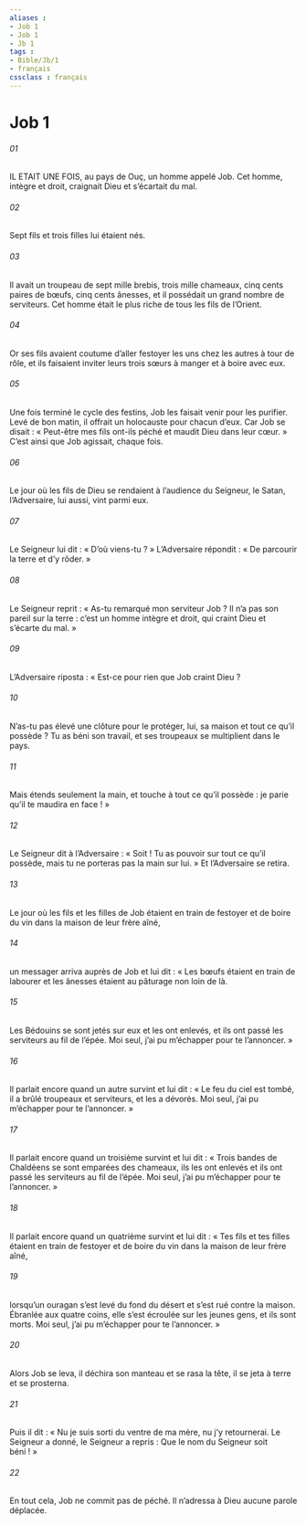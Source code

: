 ```yaml
---
aliases : 
- Job 1
- Job 1
- Jb 1
tags : 
- Bible/Jb/1
- français
cssclass : français
---
```


# Job 1

###### 01
IL ETAIT UNE FOIS, au pays de Ouç, un homme appelé Job. Cet homme, intègre et droit, craignait Dieu et s’écartait du mal.
###### 02
Sept fils et trois filles lui étaient nés.
###### 03
Il avait un troupeau de sept mille brebis, trois mille chameaux, cinq cents paires de bœufs, cinq cents ânesses, et il possédait un grand nombre de serviteurs. Cet homme était le plus riche de tous les fils de l’Orient.
###### 04
Or ses fils avaient coutume d’aller festoyer les uns chez les autres à tour de rôle, et ils faisaient inviter leurs trois sœurs à manger et à boire avec eux.
###### 05
Une fois terminé le cycle des festins, Job les faisait venir pour les purifier. Levé de bon matin, il offrait un holocauste pour chacun d’eux. Car Job se disait : « Peut-être mes fils ont-ils péché et maudit Dieu dans leur cœur. » C’est ainsi que Job agissait, chaque fois.
###### 06
Le jour où les fils de Dieu se rendaient à l’audience du Seigneur, le Satan, l’Adversaire, lui aussi, vint parmi eux.
###### 07
Le Seigneur lui dit : « D’où viens-tu ? » L’Adversaire répondit : « De parcourir la terre et d’y rôder. »
###### 08
Le Seigneur reprit : « As-tu remarqué mon serviteur Job ? Il n’a pas son pareil sur la terre : c’est un homme intègre et droit, qui craint Dieu et s’écarte du mal. »
###### 09
L’Adversaire riposta : « Est-ce pour rien que Job craint Dieu ?
###### 10
N’as-tu pas élevé une clôture pour le protéger, lui, sa maison et tout ce qu’il possède ? Tu as béni son travail, et ses troupeaux se multiplient dans le pays.
###### 11
Mais étends seulement la main, et touche à tout ce qu’il possède : je parie qu’il te maudira en face ! »
###### 12
Le Seigneur dit à l’Adversaire : « Soit ! Tu as pouvoir sur tout ce qu’il possède, mais tu ne porteras pas la main sur lui. » Et l’Adversaire se retira.
###### 13
Le jour où les fils et les filles de Job étaient en train de festoyer et de boire du vin dans la maison de leur frère aîné,
###### 14
un messager arriva auprès de Job et lui dit : « Les bœufs étaient en train de labourer et les ânesses étaient au pâturage non loin de là.
###### 15
Les Bédouins se sont jetés sur eux et les ont enlevés, et ils ont passé les serviteurs au fil de l’épée. Moi seul, j’ai pu m’échapper pour te l’annoncer. »
###### 16
Il parlait encore quand un autre survint et lui dit : « Le feu du ciel est tombé, il a brûlé troupeaux et serviteurs, et les a dévorés. Moi seul, j’ai pu m’échapper pour te l’annoncer. »
###### 17
Il parlait encore quand un troisième survint et lui dit : « Trois bandes de Chaldéens se sont emparées des chameaux, ils les ont enlevés et ils ont passé les serviteurs au fil de l’épée. Moi seul, j’ai pu m’échapper pour te l’annoncer. »
###### 18
Il parlait encore quand un quatrième survint et lui dit : « Tes fils et tes filles étaient en train de festoyer et de boire du vin dans la maison de leur frère aîné,
###### 19
lorsqu’un ouragan s’est levé du fond du désert et s’est rué contre la maison. Ébranlée aux quatre coins, elle s’est écroulée sur les jeunes gens, et ils sont morts. Moi seul, j’ai pu m’échapper pour te l’annoncer. »
###### 20
Alors Job se leva, il déchira son manteau et se rasa la tête, il se jeta à terre et se prosterna.
###### 21
Puis il dit : « Nu je suis sorti du ventre de ma mère, nu j’y retournerai. Le Seigneur a donné, le Seigneur a repris : Que le nom du Seigneur soit béni ! »
###### 22
En tout cela, Job ne commit pas de péché. Il n’adressa à Dieu aucune parole déplacée.
